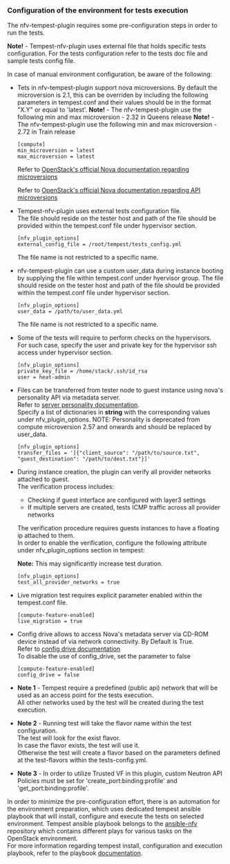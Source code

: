 ### Configuration of the environment for tests execution

The nfv-tempest-plugin requires some pre-configuration steps in order to run the tests.  

**Note!** - Tempest-nfv-plugin uses external file that holds specific tests configuration. For the tests configuration refer to the tests doc file and sample tests config file.

In case of manual environment configuration, be aware of the following:
- Tets in nfv-tempest-plugin support nova microversions. By default the microversion is 2.1, this can be overriden by including the following parameters in tempest.conf and their values should be in the format "X.Y" or equal to 'latest'.
**Note!** - The nfv-tempest-plugin use the following min and max microversion - 2.32 in Queens release
**Note!** - The nfv-tempest-plugin use the following min and max microversion - 2.72 in Train release

  ```
  [compute]
  min_microversion = latest
  max_microversion = latest
  ```

  Refer to [OpenStack's official Nova documentation regarding microversions](https://docs.openstack.org/nova/latest/contributor/microversions.html)

  Refer to [OpenStack's official Nova documentation regarding API microversions](https://docs.openstack.org/nova/latest/reference/api-microversion-history.html)

- Tempest-nfv-plugin uses external tests configuration file.  
  The file should reside on the tester host and path of the file should be provided within the tempest.conf file under hypervisor section.
  ```
  [nfv_plugin_options]
  external_config_file = /root/tempest/tests_config.yml
  ```
  The file name is not restricted to a specific name.

- nfv-tempest-plugin can use a custom user_data during instance booting by supplying the file within tempest.conf under hyervisor group.
  The file should reside on the tester host and path of the file should be provided within the tempest.conf file under hypervisor section.
  ```
  [nfv_plugin_options]
  user_data = /path/to/user_data.yml
  ```
  The file name is not restricted to a specific name.

- Some of the tests will require to perform checks on the hypervisors.  
  For such case, specify the user and private key for the hypervisor ssh access under hypervisor section.
  ```
  [nfv_plugin_options]
  private_key_file = /home/stack/.ssh/id_rsa
  user = heat-admin
  ```

- Files can be transferred from tester node to guest instance using nova's personality API via metadata server.  
  Refer to [server personality documentation](https://developer.openstack.org/api-ref/compute/#servers-servers).  
  Specify a list of dictionaries in **string** with the corresponding values under nfv_plugin_options.
  NOTE: Personality is deprecated from compute microversion 2.57 and onwards and should be replaced by user_data.
  ```
  [nfv_plugin_options]
  transfer_files = '[{"client_source": "/path/to/source.txt", "guest_destination": "/path/to/dest.txt"}]'
  ```

- During instance creation, the plugin can verify all provider networks attached to guest.  
  The verification process includes:
  - Checking if guest interface are configured with layer3 settings
  - If multiple servers are created, tests ICMP traffic across all provider networks

  The verification procedure requires guests instances to have a floating ip attached to them.  
  In order to enable the verification, configure the following attribute under nfv_plugin_options section in tempest:

  **Note:** This may significantly increase test duration.
  ```
  [nfv_plugin_options]
  test_all_provider_networks = true
  ```

- Live migration test requires explicit parameter enabled within the tempest.conf file.
  ```
  [compute-feature-enabled]
  live_migration = true
  ```

- Config drive allows to access Nova's metadata server via CD-ROM device instead of via network connectivity. By Default is True.  
  Refer to [config drive documentation](https://docs.openstack.org/nova/queens/user/config-drive.html)  
  To disable the use of config_drive, set the parameter to false
  ```
  [compute-feature-enabled]
  config_drive = false
  ```

- **Note 1** - Tempest require a predefined (public api) network that will be used as an access point for the tests execution.  
All other networks used by the test will be created during the test execution.

- **Note 2** - Running test will take the flavor name within the test configuration.  
The test will look for the exist flavor.  
In case the flavor exists, the test will use it.  
Otherwise the test will create a flavor based on the parameters defined at the test-flavors within the tests-config.yml.

- **Note 3** - In order to utilize Trusted VF in this plugin, custom Neutron API Policies must be set for 'create_port:binding:profile' and 'get_port:binding:profile'.

In order to minimize the pre-configuration effort, there is an automation for the environment preparation, which uses dedicated tempest ansible playbook that will install, configure and execute the tests on selected environment.
Tempest ansible playbook belongs to the [ansible-nfv](https://github.com/redhat-openstack/ansible-nfv) repository which contains different plays for various tasks on the OpenStack environment.  
For more information regarding tempest install, configuration and execution playbook, refer to the playbook [documentation](https://github.com/redhat-openstack/ansible-nfv/blob/master/docs/tripleo/tester/tempest.md).

